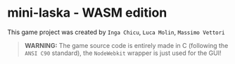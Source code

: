 # mini-laska - WASM edition
This game project was created by `Inga Chicu`, `Luca Molin`, `Massimo Vettori`

> **WARNING:** The game source code is entirely made in C (following the `ANSI C90` standard), the `NodeWebkit` wrapper is just used for the GUI!
